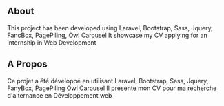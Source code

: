 ## About

This project has been developed using Laravel, Bootstrap, Sass, Jquery, FancBox, PagePiling, Owl Carousel
It showcase my CV applying for an internship in Web Development

## A Propos

Ce projet a été développé en utilisant Laravel, Bootstrap, Sass, Jquery, FanyBox, PagePiling Owl Carousel
Il presente mon CV pour ma recherche d'alternance en Développement web
